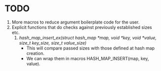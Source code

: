 # TODO

1. More macros to reduce argument boilerplate code for the user.
2. Explicit functions that do checks against previously established sizes etc.
	1. *hash_map_insert_ex(struct hash_map \*map, void \*key, void \*value, size_t key_size, size_t value_size)*
		- This will compare passed sizes with those defined at hash map creation.
		- We can wrap them in macros HASH_MAP_INSERT(map, key, value).
